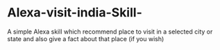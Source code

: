 # Alexa-visit-india-Skill-
A simple Alexa skill which recommend place to visit in a selected city or state and also give a fact about that place (if you wish) 
